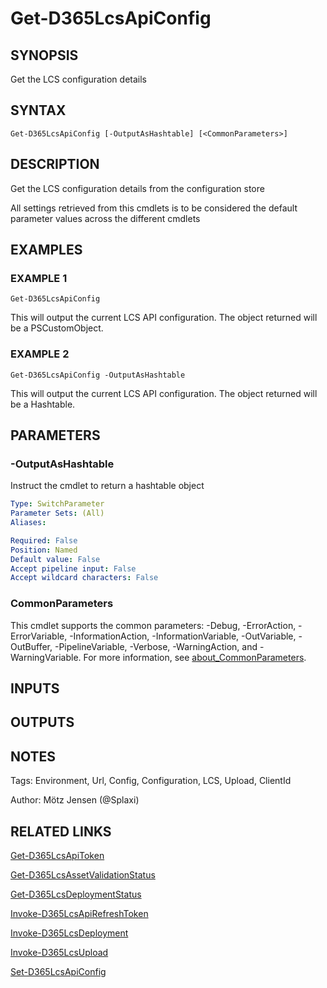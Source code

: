 ﻿---
external help file: d365fo.tools-help.xml
Module Name: d365fo.tools
online version:
schema: 2.0.0
---

# Get-D365LcsApiConfig

## SYNOPSIS
Get the LCS configuration details

## SYNTAX

```
Get-D365LcsApiConfig [-OutputAsHashtable] [<CommonParameters>]
```

## DESCRIPTION
Get the LCS configuration details from the configuration store

All settings retrieved from this cmdlets is to be considered the default parameter values across the different cmdlets

## EXAMPLES

### EXAMPLE 1
```
Get-D365LcsApiConfig
```

This will output the current LCS API configuration.
The object returned will be a PSCustomObject.

### EXAMPLE 2
```
Get-D365LcsApiConfig -OutputAsHashtable
```

This will output the current LCS API configuration.
The object returned will be a Hashtable.

## PARAMETERS

### -OutputAsHashtable
Instruct the cmdlet to return a hashtable object

```yaml
Type: SwitchParameter
Parameter Sets: (All)
Aliases:

Required: False
Position: Named
Default value: False
Accept pipeline input: False
Accept wildcard characters: False
```

### CommonParameters
This cmdlet supports the common parameters: -Debug, -ErrorAction, -ErrorVariable, -InformationAction, -InformationVariable, -OutVariable, -OutBuffer, -PipelineVariable, -Verbose, -WarningAction, and -WarningVariable. For more information, see [about_CommonParameters](http://go.microsoft.com/fwlink/?LinkID=113216).

## INPUTS

## OUTPUTS

## NOTES
Tags: Environment, Url, Config, Configuration, LCS, Upload, ClientId

Author: Mötz Jensen (@Splaxi)

## RELATED LINKS

[Get-D365LcsApiToken]()

[Get-D365LcsAssetValidationStatus]()

[Get-D365LcsDeploymentStatus]()

[Invoke-D365LcsApiRefreshToken]()

[Invoke-D365LcsDeployment]()

[Invoke-D365LcsUpload]()

[Set-D365LcsApiConfig]()

